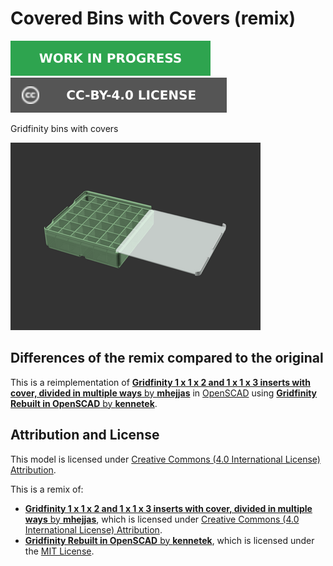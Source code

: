 # Covered Bins with Covers (remix)

![This model is a work in progress][work-in-progress-badge]
[![CC-BY-4.0 license][license-badge]][license]

Gridfinity bins with covers

![Model render](images/readme/demo.png)

## Differences of the remix compared to the original

This is a reimplementation of
[**Gridfinity 1 x 1 x 2 and 1 x 1 x 3 inserts with cover, divided in multiple ways** by **mhejjas**][original-model-url]
in [OpenSCAD][openscad] using
[**Gridfinity Rebuilt in OpenSCAD** by **kennetek**][gridfinity-rebuilt-openscad].

## Attribution and License

This model is licensed under
[Creative Commons (4.0 International License) Attribution][license].

This is a remix of:

* [**Gridfinity 1 x 1 x 2 and 1 x 1 x 3 inserts with cover, divided in multiple ways** by **mhejjas**][original-model-url],
  which is licensed under
  [Creative Commons (4.0 International License) Attribution][original-model-license].
* [**Gridfinity Rebuilt in OpenSCAD** by **kennetek**][gridfinity-rebuilt-openscad],
  which is licensed under the
  [MIT License][gridfinity-license].

[gridfinity-license]: LICENSE.gridfinity
[gridfinity-rebuilt-openscad]: https://github.com/kennetek/gridfinity-rebuilt-openscad
[license-badge]: /_static/license-badge-cc-by-4.0.svg
[license]: http://creativecommons.org/licenses/by/4.0/
[openscad]: https://openscad.org
[original-model-license]: http://creativecommons.org/licenses/by/4.0/
[original-model-url]: https://www.printables.com/model/665798-gridfinity-1-x-1-x-2-and-1-x-1-x-3-inserts-with-co
[work-in-progress-badge]: /_static/work-in-progress-badge.svg
